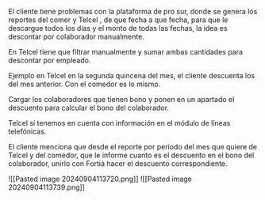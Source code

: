 El cliente tiene problemas con la plataforma de pro sur, donde se genera los reportes del comer y Telcel , de que fecha a que fecha, para que le descargue todos los días y el monto de todas las fechas, la idea es descontar por colaborador manualmente.

En Telcel tiene que filtrar manualmente y sumar ambas cantidades para descontar por empleado.

Ejemplo en Telcel en la segunda quincena del mes, el cliente descuenta los del mes anterior.
Con el comedor es lo mismo. 

Cargar los colaboradores que tienen bono y ponen en un apartado el descuento para calcular el bono del colaborador.

Telcel sí tenemos en cuenta con información en el módulo de líneas telefónicas.

El cliente menciona que desde el reporte por periodo del mes que quiere de Telcel y del comedor, que le informe cuanto es el descuento en el bono del colaborador, unirlo con Fortià hacer el descuento correspondiente.

![[Pasted image 20240904113720.png]]
![[Pasted image 20240904113739.png]]
